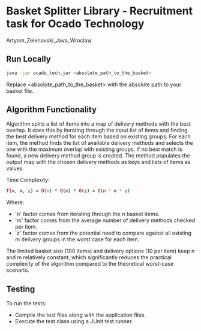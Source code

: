 # Basket Splitter Library - Recruitment task for Ocado Technology
Artyom_Zelenovski_Java_Wroclaw

## Run Locally
```bash
java -jar ocado_tech.jar <absolute_path_to_the_basket>
```
Replace <absolute_path_to_the_basket> with the absolute path to your basket file.
## Algorithm Functionality

Algorithm splits a list of items into a map of delivery methods with the best overlap. It does this by iterating through the input list of items and finding the best delivery method for each item based on existing groups.
For each item, the method finds the list of available delivery methods and selects the one with the maximum overlap with existing groups. If no best match is found, a new delivery method group is created.
The method populates the output map with the chosen delivery methods as keys and lists of items as values.

Time Complexity:
```bash
T(n, m, z) = O(n) * O(m) * O(z) = O(n * m * z)
```
Where:
-  'n' factor comes from iterating through the n basket items.
-  'm' factor comes from the average number of delivery methods checked per item.
-  'z' factor comes from the potential need to compare against all existing m delivery groups in the worst case for each item.

The limited basket size (100 items) and delivery options (10 per item) keep n and m relatively constant, which significantly reduces the practical complexity of the algorithm compared to the theoretical worst-case scenario.
## Testing

To run the tests:

- Compile the test files along with the application files.
- Execute the test class using a JUnit test runner.
